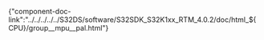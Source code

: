 {"component-doc-link":"../../../../../S32DS/software/S32SDK_S32K1xx_RTM_4.0.2/doc/html_${CPU}/group__mpu__pal.html"}
